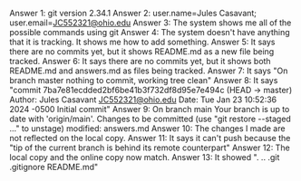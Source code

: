 Answer 1: git version 2.34.1 
Answer 2: user.name=Jules Casavant; user.email=JC552321@ohio.edu 
Answer 3: The system shows me all of the possible commands using git 
Answer 4: The system doesn't have anything that it is tracking. It shows me how to add something. 
Answer 5: It says there are no commits yet, but it shows README.md as a new file being tracked. 
Answer 6: It says there are no commits yet, but it shows both README.md and answers.md as files being tracked. 
Answer 7: It says "On branch master nothing to commit, working tree clean" 
Answer 8: It says "commit 7ba7e81ecdded2bf6be41b3f732df8d95e7e494c (HEAD -> master) Author: Jules Casavant JC552321@ohio.edu Date: Tue Jan 23 10:52:36 2024 -0500 Initial commit" 
Answer 9: On branch main Your branch is up to date with 'origin/main'. Changes to be committed (use "git restore --staged ..." to unstage) modified: answers.md 
Answer 10: The changes I made are not reflected on the local copy. 
Answer 11: It says it can't push because the "tip of the current branch is behind its remote counterpart" 
Answer 12: The local copy and the online copy now match.
Answer 13: It showed ".  ..  .git  .gitignore  README.md"

